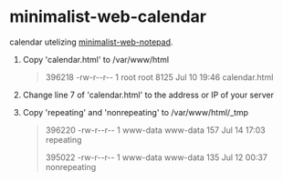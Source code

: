 # minimalist-web-calendar
calendar utelizing [minimalist-web-notepad](https://github.com/pereorga/minimalist-web-notepad).

1. Copy 'calendar.html' to /var/www/html
   > 396218 -rw-r--r-- 1 root     root     8125 Jul 10 19:46 calendar.html

2. Change line 7 of 'calendar.html' to the address or IP of your server

3. Copy 'repeating' and 'nonrepeating' to /var/www/html/_tmp
   > 396220 -rw-r--r-- 1 www-data www-data  157 Jul 14 17:03 repeating
   >
   > 395022 -rw-r--r-- 1 www-data www-data  135 Jul 12 00:37 nonrepeating


